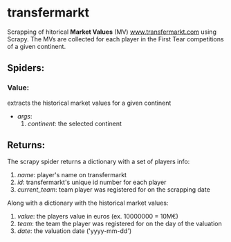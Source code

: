 # transfermarkt

Scrapping of hitorical **Market Values** (MV) www.transfermarkt.com using Scrapy.
The MVs are collected for each player in the First Tear competitions of a given continent.

## Spiders:
### Value: 

extracts the historical market values for a given continent

- *args*:
  1. *continent*: the selected continent

## Returns:
The scrapy spider returns a dictionary with a set of players info:
1. *name*:  player's name on transfermarkt
2. *id*:  transfermarkt's unique id number for each player
3. *current_team*:  team player was registered for on the scrapping date

Along with a dictionary with the historical market values:
1. *value*: the players value in euros (ex. 10000000 = 10M€)
2. *team*: the team the player was registered for on the day of the valuation
3. *date*: the valuation date ('yyyy-mm-dd')
